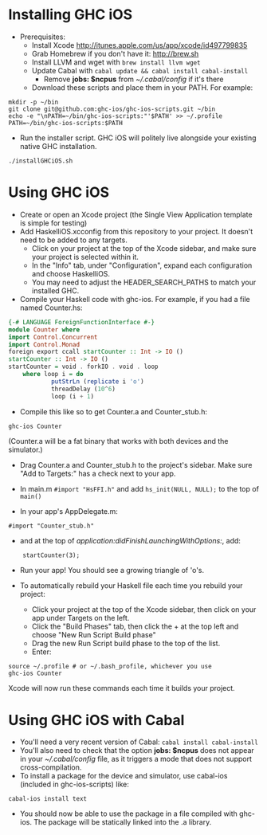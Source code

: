 # Installing GHC iOS

* Prerequisites:
   * Install Xcode http://itunes.apple.com/us/app/xcode/id497799835
   * Grab Homebrew if you don't have it: http://brew.sh
   * Install LLVM and wget with ```brew install llvm wget```
   * Update Cabal with ```cabal update && cabal install cabal-install```
      * Remove **jobs: $ncpus** from *~/.cabal/config* if it's there
   * Download these scripts and place them in your PATH. For example:
```
mkdir -p ~/bin
git clone git@github.com:ghc-ios/ghc-ios-scripts.git ~/bin
echo -e "\nPATH=~/bin/ghc-ios-scripts:"'$PATH' >> ~/.profile
PATH=~/bin/ghc-ios-scripts:$PATH
```

* Run the installer script. GHC iOS will politely live alongside your existing native GHC installation.
```
./installGHCiOS.sh
```

# Using GHC iOS

* Create or open an Xcode project (the Single View Application template is simple for testing)
* Add HaskelliOS.xcconfig from this repository to your project. It doesn't need to be added to any targets.
    * Click on your project at the top of the Xcode sidebar, and make sure your project is selected within it.
    * In the "Info" tab, under "Configuration", expand each configuration and choose HaskelliOS.
    * You may need to adjust the HEADER_SEARCH_PATHS to match your installed GHC.
* Compile your Haskell code with ghc-ios. For example, if you had a file named Counter.hs:
```haskell
{-# LANGUAGE ForeignFunctionInterface #-}
module Counter where
import Control.Concurrent
import Control.Monad
foreign export ccall startCounter :: Int -> IO ()
startCounter :: Int -> IO ()
startCounter = void . forkIO . void . loop
    where loop i = do
            putStrLn (replicate i 'o')
            threadDelay (10^6)
            loop (i + 1)
```
* Compile this like so to get Counter.a and Counter_stub.h:
```
ghc-ios Counter
```
(Counter.a will be a fat binary that works with both devices and the simulator.)


* Drag Counter.a and Counter_stub.h to the project's sidebar. Make sure "Add to Targets:" has a check next to your app.

* In main.m ```#import "HsFFI.h"``` and add ```hs_init(NULL, NULL);``` to the top of ```main()```

* In your app's AppDelegate.m:
```
#import "Counter_stub.h"
```
* and at the top of *application:didFinishLaunchingWithOptions:*, add:
```
    startCounter(3);
```

* Run your app! You should see a growing triangle of 'o's.

* To automatically rebuild your Haskell file each time you rebuild your project:
   * Click your project at the top of the Xcode sidebar, then click on your app under Targets on the left.
   * Click the "Build Phases" tab, then click the + at the top left and choose "New Run Script Build phase"
   * Drag the new Run Script build phase to the top of the list.
   * Enter:
```
source ~/.profile # or ~/.bash_profile, whichever you use
ghc-ios Counter
```
Xcode will now run these commands each time it builds your project.

# Using GHC iOS with Cabal

* You'll need a very recent version of Cabal: ```cabal install cabal-install```
* You'll also need to check that the option **jobs: $ncpus** does not appear in your *~/.cabal/config* file, as it triggers a mode that does not support cross-compilation.
* To install a package for the device and simulator, use cabal-ios (included in ghc-ios-scripts) like:
```
cabal-ios install text
```
* You should now be able to use the package in a file compiled with ghc-ios. The package will be statically linked into the .a library.



